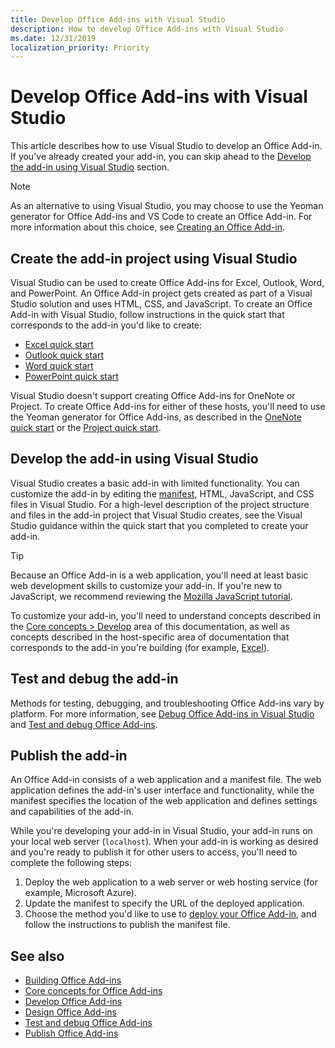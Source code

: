```yaml
---
title: Develop Office Add-ins with Visual Studio
description: How to develop Office Add-ins with Visual Studio
ms.date: 12/31/2019
localization_priority: Priority
---
```


# Develop Office Add-ins with Visual Studio

This article describes how to use Visual Studio to develop an Office Add-in. If you've already created your add-in, you can skip ahead to the [Develop the add-in using Visual Studio](#develop-the-add-in-using-visual-studio) section.

> [!NOTE]
> As an alternative to using Visual Studio, you may choose to use the Yeoman generator for Office Add-ins and VS Code to create an Office Add-in. For more information about this choice, see [Creating an Office Add-in](../overview/office-add-ins-fundamentals.md#creating-an-office-add-in).

## Create the add-in project using Visual Studio

Visual Studio can be used to create Office Add-ins for Excel, Outlook, Word, and PowerPoint. An Office Add-in project gets created as part of a Visual Studio solution and uses HTML, CSS, and JavaScript. To create an Office Add-in with Visual Studio, follow instructions in the quick start that corresponds to the add-in you'd like to create:

- [Excel quick start](../quickstarts/excel-quickstart-jquery.md?tabs=visualstudio)
- [Outlook quick start](../quickstarts/outlook-quickstart.md?tabs=visualstudio)
- [Word quick start](../quickstarts/word-quickstart.md?tabs=visualstudio)
- [PowerPoint quick start](../quickstarts/powerpoint-quickstart.md?tabs=visualstudio)

Visual Studio doesn't support creating Office Add-ins for OneNote or Project. To create Office Add-ins for either of these hosts, you'll need to use the Yeoman generator for Office Add-ins, as described in the [OneNote quick start](../quickstarts/onenote-quickstart.md) or the [Project quick start](../quickstarts/project-quickstart.md).

## Develop the add-in using Visual Studio

Visual Studio creates a basic add-in with limited functionality. You can customize the add-in by editing the [manifest](add-in-manifests.md), HTML, JavaScript, and CSS files in Visual Studio. For a high-level description of the project structure and files in the add-in project that Visual Studio creates, see the Visual Studio guidance within the quick start that you completed to create your add-in. 

> [!TIP]
> Because an Office Add-in is a web application, you'll need at least basic web development skills to customize your add-in. If you're new to JavaScript, we recommend reviewing the [Mozilla JavaScript tutorial](https://developer.mozilla.org/docs/Web/JavaScript/Guide/Introduction).

To customize your add-in, you'll need to understand concepts described in the [Core concepts > Develop](develop-overview.md) area of this documentation, as well as concepts described in the host-specific area of documentation that corresponds to the add-in you're building (for example, [Excel](../excel/index.md)). 

## Test and debug the add-in

Methods for testing, debugging, and troubleshooting Office Add-ins vary by platform. For more information, see [Debug Office Add-ins in Visual Studio](debug-office-add-ins-in-visual-studio.md) and [Test and debug Office Add-ins](../testing/test-debug-office-add-ins.md).

## Publish the add-in

An Office Add-in consists of a web application and a manifest file. The web application defines the add-in's user interface and functionality, while the manifest specifies the location of the web application and defines settings and capabilities of the add-in.

While you're developing your add-in in Visual Studio, your add-in runs on your local web server (`localhost`). When your add-in is working as desired and you're ready to publish it for other users to access, you'll need to complete the following steps:

1. Deploy the web application to a web server or web hosting service (for example, Microsoft Azure).
2. Update the manifest to specify the URL of the deployed application. 
3. Choose the method you'd like to use to [deploy your Office Add-in](../publish/publish.md), and follow the instructions to publish the manifest file.

## See also

- [Building Office Add-ins](../overview/office-add-ins-fundamentals.md)
- [Core concepts for Office Add-ins](../overview/core-concepts-office-add-ins.md)
- [Develop Office Add-ins](../develop/develop-overview.md)
- [Design Office Add-ins](../design/add-in-design.md)
- [Test and debug Office Add-ins](../testing/test-debug-office-add-ins.md)
- [Publish Office Add-ins](../publish/publish.md)